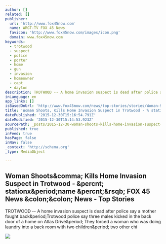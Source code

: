 ```yaml
---
author: []
related: []
publisher:
  url: 'http://www.fox45now.com'
  name: WRGT-TV FOX 45 News
  favicon: 'http://www.fox45now.com/images/icon.png'
  domain: www.fox45now.com
keywords:
  - trotwood
  - suspect
  - police
  - porter
  - home
  - gun
  - invasion
  - homeowner
  - capt
  - dayton
description: TROTWOOD -- A home invasion suspect is dead after police say a mother fought back.Trotwood police say three males kicked in the back door of a home on Atlas Drive. They forced a woman who was doing laundry into a back room with two children. two other chi
inLanguage: en
app_links: []
isBasedOnUrl: 'http://www.fox45now.com/news/top-stories/stories/Woman-Shoots-Kills-Home-Invasion-Suspect-in-Trotwood-245926.shtml?wap=0'
title: 'Woman Shoots, Kills Home Invasion Suspect in Trotwood - % stationx.name %] FOX 45 News :: News - Top Stories'
datePublished: '2015-12-30T15:16:54.791Z'
dateModified: '2015-12-30T15:14:53.923Z'
sourcePath: _posts/2015-12-30-woman-shoots-kills-home-invasion-suspect-in-trotwood-st.md
published: true
inFeed: true
hasPage: false
inNav: false
_context: 'http://schema.org'
_type: MediaObject

---
```

<article style=""><h1>Woman Shoots&amp;comma; Kills Home Invasion Suspect in Trotwood - &amp;percnt; stationx&amp;period;name &amp;percnt;&amp;rsqb; FOX 45 News &amp;colon;&amp;colon; News - Top Stories</h1><p>TROTWOOD -- A home invasion suspect is dead after police say a mother fought back&amp;period;Trotwood police say three males kicked in the back door of a home on Atlas Drive&amp;period; They forced a woman who was doing laundry into a back room with two children&amp;period; two other chi</p><img src="http://www.fox45now.com/template/ugc/wkef/1648/lLXjqQhP.jpg" /></article>